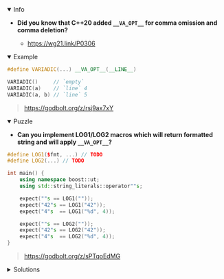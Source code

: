 <details open><summary>Info</summary><p>

* **Did you know that C++20 added `__VA_OPT__` for comma omission and comma deletion?**

  * https://wg21.link/P0306

</p></details><details open><summary>Example</summary><p>

```cpp
#define VARIADIC(...) __VA_OPT__(__LINE__)

VARIADIC()     // `empty`
VARIADIC(a)    // `line` 4
VARIADIC(a, b) // `line` 5
```

> https://godbolt.org/z/rsj9ax7xY

</p></details><details open><summary>Puzzle</summary><p>

* **Can you implement LOG1/LOG2 macros which will return formatted string and will apply `__VA_OPT__`?**

```cpp
#define LOG1($fmt, ...) // TODO
#define LOG2(...) // TODO

int main() {
    using namespace boost::ut;
    using std::string_literals::operator""s;

    expect(""s == LOG1(""));
    expect("42"s == LOG1("42"));
    expect("4"s  == LOG1("%d", 4));

    expect(""s == LOG2(""));
    expect("42"s == LOG2("42"));
    expect("4"s  == LOG2("%d", 4));
}
```

> https://godbolt.org/z/sPTqoEdMG

</p></details><details><summary>Solutions</summary><p>

```cpp
#define LOG1($fmt, ...) fmt::sprintf($fmt __VA_OPT__(,) __VA_ARGS__)
#define LOG2(...) __VA_OPT__(fmt::sprintf(__VA_ARGS__))
```

> https://godbolt.org/z/5TM7WsMfx
